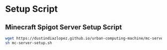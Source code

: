 # Setup Script

## Minecraft Spigot Server Setup Script

```sh
wget https://dustindiazlopez.github.io/urban-computing-machine/mc-server-setup.sh && \
sh mc-server-setup.sh
```
